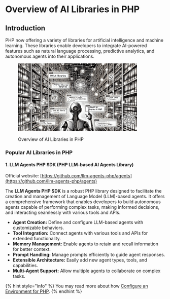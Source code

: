 # Overview of AI Libraries in PHP

## Introduction

PHP now offering a variety of libraries for artificial intelligence and machine learning. These libraries enable developers to integrate AI-powered features such as natural language processing, predictive analytics, and autonomous agents into their applications.

<div align="left"><figure><img src="../../.gitbook/assets/ai-overview-ai-libraries-in-php-min.png" alt="" width="375"><figcaption><p>Overview of AI Libraries in PHP</p></figcaption></figure></div>

### Popular AI Libraries in PHP

#### **1.** LLM Agents PHP SDK **(PHP LLM-based AI Agents Library)**

Official website: [https://github.com/llm-agents-php/agents](https://github.com/llm-agents-php/agents)

The **LLM Agents PHP SDK** is a robust PHP library designed to facilitate the creation and management of Language Model (LLM)-based agents. It offers a comprehensive framework that enables developers to build autonomous agents capable of performing complex tasks, making informed decisions, and interacting seamlessly with various tools and APIs.

* **Agent Creation:** Define and configure LLM-based agents with customizable behaviors.
* **Tool Integration:** Connect agents with various tools and APIs for extended functionality.
* **Memory Management:** Enable agents to retain and recall information for better context.
* **Prompt Handling:** Manage prompts efficiently to guide agent responses.
* **Extensible Architecture:** Easily add new agent types, tools, and capabilities.
* **Multi-Agent Support:** Allow multiple agents to collaborate on complex tasks.

{% hint style="info" %}
You may read more about how [Configure an Environment for PHP](../../machine-learning/ml-capabilities-in-php/configuring-an-environment-for-php/).
{% endhint %}
